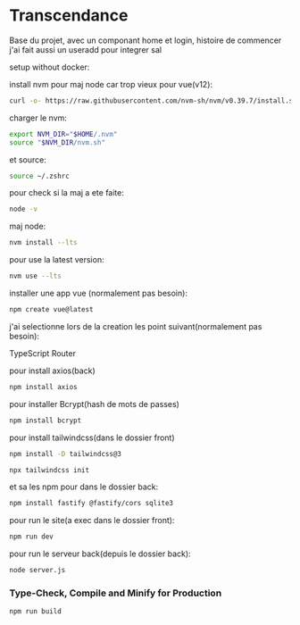 # Transcendance

Base du projet, avec un componant home et login, histoire de commencer j'ai fait aussi un useradd pour integrer sal

setup without docker:

install nvm pour maj node car trop vieux pour vue(v12):

```sh
curl -o- https://raw.githubusercontent.com/nvm-sh/nvm/v0.39.7/install.sh | bash
```

charger le nvm:

```sh
export NVM_DIR="$HOME/.nvm"
source "$NVM_DIR/nvm.sh"
```

et source:
```sh 
source ~/.zshrc
 ```

pour check si la maj a ete faite:

```sh
node -v
```

maj node: 

```sh
nvm install --lts
```

pour use la latest version:

```sh
nvm use --lts
```

installer une app vue (normalement pas besoin):

```sh
npm create vue@latest
```

j'ai selectionne lors de la creation les point suivant(normalement pas besoin):

TypeScript
Router

pour install axios(back)

```sh
npm install axios
```

pour installer Bcrypt(hash de mots de passes)
```sh
npm install bcrypt
```

pour install tailwindcss(dans le dossier front)

```sh
npm install -D tailwindcss@3

npx tailwindcss init
```

et sa les npm pour dans le dossier back:
```sh 
npm install fastify @fastify/cors sqlite3
```

pour run le site(a exec dans le dossier front):

```sh
npm run dev
```

pour run le serveur back(depuis le  dossier back):

```sh
node server.js
```

### Type-Check, Compile and Minify for Production

```sh
npm run build
```
